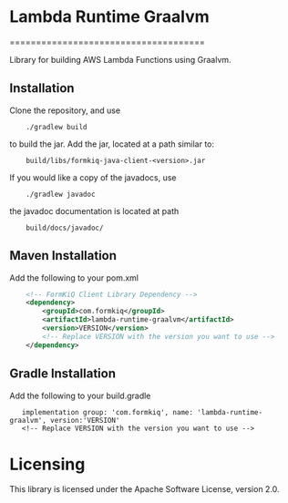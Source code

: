 
# Lambda Runtime Graalvm
=====================================

Library for building AWS Lambda Functions using Graalvm. 


Installation
------------------
Clone the repository, and use

```
    ./gradlew build
```

to build the jar. Add the jar, located at a path similar to:

```
    build/libs/formkiq-java-client-<version>.jar
```

If you would like a copy of the javadocs, use

```
    ./gradlew javadoc
```

the javadoc documentation is located at path

```
    build/docs/javadoc/
```


Maven Installation
------------------

Add the following to your pom.xml

```xml
    <!-- FormKiQ Client Library Dependency -->
    <dependency>
        <groupId>com.formkiq</groupId>
        <artifactId>lambda-runtime-graalvm</artifactId>
        <version>VERSION</version>
        <!-- Replace VERSION with the version you want to use -->
    </dependency>
```

Gradle Installation
-------------------

Add the following to your build.gradle

```
   implementation group: 'com.formkiq', name: 'lambda-runtime-graalvm', version:'VERSION'
   <!-- Replace VERSION with the version you want to use -->
```

Licensing
=========

This library is licensed under the Apache Software License, version 2.0.
